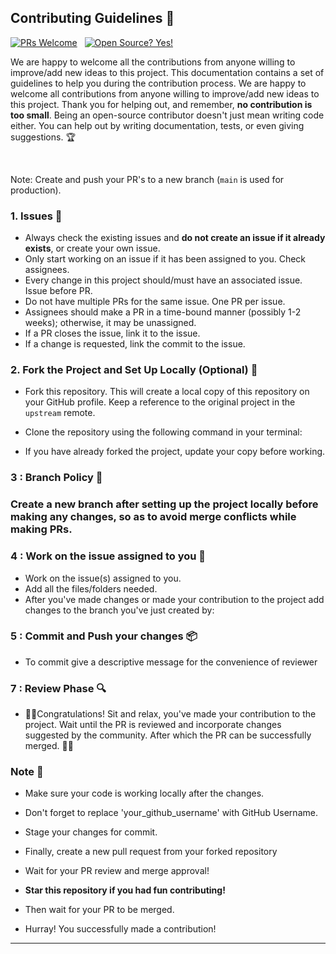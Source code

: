 ## Contributing Guidelines 🤝

[![PRs Welcome](https://img.shields.io/badge/PRs-welcome-yellow.svg?style=flat-square)](http://makeapullrequest.com)
&nbsp;
[![Open Source? Yes!](https://badgen.net/badge/Open%20Source%20%3F/Yes%21/red?icon=github)](https://github.com/Naereen/badges/)

We are happy to welcome all the contributions from anyone willing to improve/add new ideas to this project.
This documentation contains a set of guidelines to help you during the contribution process. We are happy to welcome all contributions from anyone willing to improve/add new ideas to this project.
Thank you for helping out, and remember, **no contribution is too small**. Being an open-source contributor doesn't just mean writing code either. You can help out by writing documentation, tests, or even giving suggestions. 🏆

</br>

Note: Create and push your PR's to a new branch (`main` is used for production).

### 1. Issues 🐛

- Always check the existing issues and **do not create an issue if it already exists**, or create your own issue.
- Only start working on an issue if it has been assigned to you. Check assignees.
- Every change in this project should/must have an associated issue. Issue before PR.
- Do not have multiple PRs for the same issue. One PR per issue.
- Assignees should make a PR in a time-bound manner (possibly 1-2 weeks); otherwise, it may be unassigned.
- If a PR closes the issue, link it to the issue.
- If a change is requested, link the commit to the issue.

### 2. Fork the Project and Set Up Locally (Optional) 🍴

- Fork this repository. This will create a local copy of this repository on your GitHub profile. Keep a reference to the original project in the `upstream` remote.

- Clone the repository using the following command in your terminal:

- If you have already forked the project, update your copy before working.


### 3 : Branch Policy 🌿

### Create a new branch after setting up the project locally before making any changes, so as to avoid merge conflicts while making PRs.


### 4 : Work on the issue assigned to you 📕

- Work on the issue(s) assigned to you.
- Add all the files/folders needed.
- After you've made changes or made your contribution to the project add changes to the branch you've just created by:

### 5 : Commit and Push your changes 📦

- To commit give a descriptive message for the convenience of reviewer

### 7 : Review Phase 🔍

- 🎉🌟Congratulations! Sit and relax, you've made your contribution to the project. Wait until the PR is reviewed and incorporate changes suggested by the community. After which the PR can be successfully merged.
  🎉🎊

### Note 📒

- Make sure your code is working locally after the changes.

- Don't forget to replace 'your_github_username' with GitHub Username.

- Stage your changes for commit.

- Finally, create a new pull request from your forked repository

- Wait for your PR review and merge approval!

- **Star this repository if you had fun contributing!**

- Then wait for your PR to be merged.

- Hurray! You successfully made a contribution!

---
